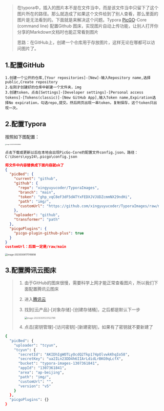 




> 在typora中，插入的图片本不是在文件当中，而是该文件当中只留下了这个图片所在的路径。那么就造成了如果这个文件给到了别人查看，那么里面的图片是无法看到的。下面就是来解决这个问题。Typora [PicGO](https://so.csdn.net/so/search?q=PicGO&spm=1001.2101.3001.7020)-Core (command line) 配置Github 图床，实现图片自动上传功能，让别人打开你分享的Markdown文档时也能正常看到图片
>
> 思路：在GitHub上，创建一个仓库用于存放图片，这样无论在哪都可以访问图片了。

## 1.配置GitHub

```http
1.创建一个公开的仓库,[Your repositories]-[New]-输入Repository name,选择public,Create repository
2.在刚才创建好的仓库中新建一个文件夹，img
3.创建token，点击[Settings]-[Developer settings]-[Personal access tokens]-[Tokens(classic)]-[New GitHub App],输入Token name,Expiration选择No expiration，勾选repo,提交。然后网页出现一串token，复制保存，这个token只出现一次。
```

## 2.配置Typora

按照如下图配置：

<img src="https://typora-images-1307361841.cos.ap-beijing.myqcloud.com/img/image-20230304165059864.png" alt="image-20230304165059864" style="zoom: 25%;" />

`点击下载或更新以后在本地会出现PicGo-Core的配置文件config.json，路径：C:\Users\xyy24\.picgo\config.json`

```json
将文件中内容替换成下面内容就ok了
{
  "picBed": {
    "current": "github",
    "github": {
      "repo": "xingyuyucoder/TyporaImages",
      "branch": "main",
      "token": "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",
      "path": "img/",
      "customUrl": "https://github.com/xingyuyucoder/TyporaImages/raw/main"
    },
    "uploader": "github",
    "transformer": "path"
  },
  "picgoPlugins": {
    "picgo-plugin-github-plus": true
  }
}
customUrl：后面一定是/raw/main
```

<img src="https://typora-images-1307361841.cos.ap-beijing.myqcloud.com/img/image-20230304171745656.png" alt="image-20230304171745656" style="zoom:50%;" /> 

## 3.配置腾讯云图床

> 1. 由于GitHub的图床很慢，需要科学上网才能正常查看图片，所以我们下面配置腾讯云图床
>
> 2. 进入[腾讯云](https://console.cloud.tencent.com/)
>
> 3. 找到[云产品]-[对象存储]-[创建存储桶]，之后都是默认下一步
>
>    <img src="https://typora-images-1307361841.cos.ap-beijing.myqcloud.com/img/image-20230305123122789.png" alt="image-20230305123122789" style="zoom:50%;" /> 
>
> 4. 点击[密钥管理]-[访问密钥]-[新建密钥]，如果有了密钥就不要新建了

```bash
{
  "picBed": {
    "uploader": "tcyun", 
    "tcyun": {
      "secretId": "AKIDhIgWOTLyOcdQ2Tkp174pOlvwkKhqIo58",
      "secretKey": "ua2ILn23DD4h6IIArLdidLrBKG9qLcfX",
      "bucket": "typora-images-1307361841",  
      "appId": "1307361841",
      "area": "ap-beijing",
      "path": "img/",
      "customUrl": "",
      "version": "v5"
    }
  },
  "picgoPlugins": {}
}
```
